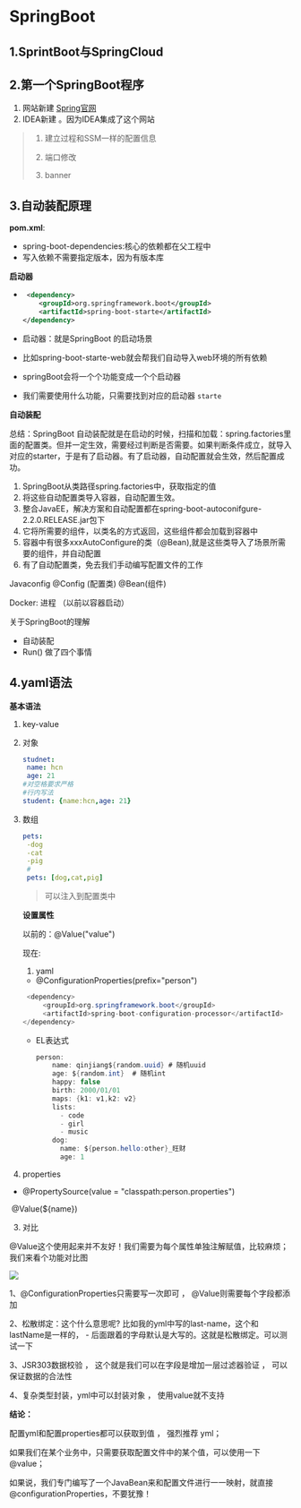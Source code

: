 # SpringBoot

## 1.SprintBoot与SpringCloud

## 2.第一个SpringBoot程序

1. 网站新建 [Spring官网](https://start.spring.io/)
2. IDEA新建 。因为IDEA集成了这个网站

>1. 建立过程和SSM一样的配置信息
>
>2. 端口修改
>
>3. banner

## 3.自动装配原理

**pom.xml**:

- spring-boot-dependencies:核心的依赖都在父工程中
- 写入依赖不需要指定版本，因为有版本库



**启动器**

- ```xml
   <dependency>
      <groupId>org.springframework.boot</groupId>
      <artifactId>spring-boot-starte</artifactId>
  </dependency>
  ```

- 启动器：就是SpringBoot 的启动场景

- 比如spring-boot-starte-web就会帮我们自动导入web环境的所有依赖

- springBoot会将一个个功能变成一个个启动器

- 我们需要使用什么功能，只需要找到对应的启动器 `starte`





**自动装配**

总结：SpringBoot 自动装配就是在启动的时候，扫描和加载：spring.factories里面的配置类。但并一定生效，需要经过判断是否需要。如果判断条件成立，就导入对应的starter，于是有了启动器。有了启动器，自动配置就会生效，然后配置成功。



1. SpringBoot从类路径spring.factories中，获取指定的值
2. 将这些自动配置类导入容器，自动配置生效。
3. 整合JavaEE，解决方案和自动配置都在spring-boot-autoconifgure-2.2.0.RELEASE.jar包下
4. 它将所需要的组件，以类名的方式返回，这些组件都会加载到容器中
5. 容器中有很多xxxAutoConfigure的类（@Bean),就是这些类导入了场景所需要的组件，并自动配置 
6. 有了自动配置类，免去我们手动编写配置文件的工作





Javaconfig    @Config (配置类)   @Bean(组件)

Docker: 进程  （以前以容器启动）





关于SpringBoot的理解

- 自动装配
- Run()   做了四个事情



## 4.yaml语法

**基本语法**

1. key-value

2. 对象

   ```yaml
   studnet: 
    name: hcn 
    age: 21
   #对空格要求严格
   #行内写法
   student: {name:hcn,age: 21}
   ```

   

3. 数组

   ```yaml
   pets:
    -dog
    -cat
    -pig
    #
    pets: [dog,cat,pig]
   ```

   >可以注入到配置类中

   **设置属性**

   以前的：@Value("value")

   现在: 

   1. yaml

   - @ConfigurationProperties(prefix="person")

   ```java
    <dependency>
        <groupId>org.springframework.boot</groupId>
        <artifactId>spring-boot-configuration-processor</artifactId>
   </dependency>
   ```

   - EL表达式

     ```java
     person:
         name: qinjiang${random.uuid} # 随机uuid
         age: ${random.int}  # 随机int
         happy: false
         birth: 2000/01/01
         maps: {k1: v1,k2: v2}
         lists:
           - code
           - girl
           - music
         dog:
           name: ${person.hello:other}_旺财
           age: 1
     ```
   
2. properties
   
- @PropertySource(value = "classpath:person.properties")
   
​       @Value(${name})
   
3. 对比
   
@Value这个使用起来并不友好！我们需要为每个属性单独注解赋值，比较麻烦；我们来看个功能对比图
   
![](E:\MarkDown\SpringBoot-Note\img\640.png)
   
1、@ConfigurationProperties只需要写一次即可 ， @Value则需要每个字段都添加
   
2、松散绑定：这个什么意思呢? 比如我的yml中写的last-name，这个和lastName是一样的， - 后面跟着的字母默认是大写的。这就是松散绑定。可以测试一下
   
3、JSR303数据校验 ， 这个就是我们可以在字段是增加一层过滤器验证 ， 可以保证数据的合法性
   
4、复杂类型封装，yml中可以封装对象 ， 使用value就不支持

**结论：**

配置yml和配置properties都可以获取到值 ， 强烈推荐 yml；

如果我们在某个业务中，只需要获取配置文件中的某个值，可以使用一下 @value；

如果说，我们专门编写了一个JavaBean来和配置文件进行一一映射，就直接@configurationProperties，不要犹豫！